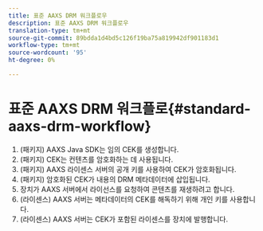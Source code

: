 ```yaml
---
title: 표준 AAXS DRM 워크플로우
description: 표준 AAXS DRM 워크플로우
translation-type: tm+mt
source-git-commit: 89bdda1d4bd5c126f19ba75a819942df901183d1
workflow-type: tm+mt
source-wordcount: '95'
ht-degree: 0%

---
```



# 표준 AAXS DRM 워크플로{#standard-aaxs-drm-workflow}

1. (패키지) AAXS Java SDK는 임의 CEK를 생성합니다.
1. (패키지) CEK는 컨텐츠를 암호화하는 데 사용됩니다.
1. (패키지) AAXS 라이센스 서버의 공개 키를 사용하여 CEK가 암호화됩니다.
1. (패키지) 암호화된 CEK가 내용의 DRM 메타데이터에 삽입됩니다.
1. 장치가 AAXS 서버에서 라이선스를 요청하여 콘텐츠를 재생하려고 합니다.
1. (라이센스) AAXS 서버는 메타데이터의 CEK를 해독하기 위해 개인 키를 사용합니다.
1. (라이센스) AAXS 서버는 CEK가 포함된 라이센스를 장치에 발행합니다.
